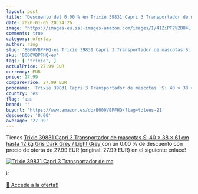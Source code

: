 ```yaml
---
layout: post
title: 'Descuento del 0.00 % en Trixie 39831 Capri 3 Transportador de ma'
date: 2020-01-05 20:24:26
image: 'https://images-eu.ssl-images-amazon.com/images/I/41ZiPT2%2B84L._SL400_.jpg'
comments: true
category: ofertas
author: ring
slug: 'B000VBPFHQ-es Trixie 39831 Capri 3 Transportador de mascotas S: 40 × 38...'
sku: 'B000VBPFHQ-es'
tags: [ 'trixie', ]
actualPrice: 27.99 EUR
currency: EUR
price: 27.99
comparePrice: 27.99 EUR
prodname: 'Trixie 39831 Capri 3 Transportador de mascotas  S: 40 × 38 × 61 cm  hasta 12 kg  Gris  Dark Grey / Light Grey '
country: 'es'
flag: '🇪🇸'
brand: ''
buyurl: 'https://www.amazon.es/dp/B000VBPFHQ/?tag=tolees-21'
descuento: '0.00'
average: '27.99'
---
```


Tienes [Trixie 39831 Capri 3 Transportador de mascotas  S: 40 × 38 × 61 cm  hasta 12 kg  Gris  Dark Grey / Light Grey ](https://www.amazon.es/dp/B000VBPFHQ/?tag=tolees-21) con un 0.00 % de descuento con precio de oferta de 27.99 EUR (original: 27.99 EUR) en el siguiente enlace!

[![Trixie 39831 Capri 3 Transportador de ma](https://images-eu.ssl-images-amazon.com/images/I/41ZiPT2%2B84L._SL400_.jpg)](https://www.amazon.es/dp/B000VBPFHQ/?tag=tolees-21)

ℹ️:


[🛒 Accede a la oferta!!](https://www.amazon.es/dp/B000VBPFHQ/?tag=tolees-21)
